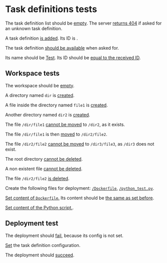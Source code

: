 # Task definitions tests

The task definition list should be [empty](- "definitionsEmpty()").
The server [returns 404](- "notFoundDefinition()")
if asked for an unknown task definition.

A task definition [is added](- "#defId=createTaskDefinition('Test')").
Its ID is [ ](- "c:echo=#defId").

The task definition
[should be available](- "#definition=getDefinition(#defId)")
when asked for.

Its name should be [Test](- "c:assert-equals=#definition.get('name').textValue()").
Its ID should be
[equal to the received ID](- "c:assert-true=#defId.equals(#definition.get('id').textValue())").

## Workspace tests

The workspace should be
[empty](- "assertEmptyWorkspace(#defId)").

A directory named `dir` is
[created](- "createDirectory(#defId, '/dir')").

A file inside the directory named `file1` is
[created](- "createFile(#defId, '/dir/file1')").

Another directory named `dir2` is
[created](- "createDirectory(#defId, '/dir2')").

The file `/dir/file1`
[cannot be moved](- "cannotMoveFile(#defId, '/dir/file1', '/dir2', 400)")
to `/dir2`, as it exists.

The file `/dir/file1` is then
[moved](- "moveFile(#defId, '/dir/file1', '/dir2/file2')")
to `/dir2/file2`.

The file `/dir2/file2`
[cannot be moved](- "cannotMoveFile(#defId, '/dir2/file2', '/dir3/file3', 404)")
to `/dir3/file3`, as `/dir3` does not exist.

The root directory
[cannot be deleted](- "cannotDeleteFile(#defId, '/', 400)").

A non existent file
[cannot be deleted](- "cannotDeleteFile(#defId, 'nonExistentFile', 404)").

The file `/dir2/file2`
[is deleted](- "deleteFile(#defId, '/dir2/file2')").

Create the following files for deployment:
[`/Dockerfile`](- "createFile(#defId, '/Dockerfile')"),
[`/python_test.py`](- "createFile(#defId, '/python_test.py')").

[Set content of `Dockerfile`.](- "setDockerFileContent(#defId, 'Dockerfile')")
Its content should be [the same as set before](- "checkDockerFileContent(#defId, 'Dockerfile')").

[Set content of the Python script.](- "setPythonFileContent(#defId, 'python_test.py')").

## Deployment test

The deployment should [fail](- "assertDeploymentFailed(#defId)"),
because its config is not set.

[Set](- "setDockerConfiguration(#defId)")
the task definition configuration.

The deployment should [succeed](- "#deploymentId=deploy(#defId)").
